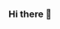 ### Hi there 👋




<!--
**FunnyLamma/FunnyLamma** is a ✨ _special_ ✨ repository because its `README.md` (this file) appears on your GitHub profile.

Here are some ideas to get you started:

- 🔭 I’m currently working on School
- 🌱 I’m currently learning Javascript


